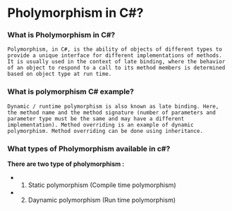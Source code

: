 # Pholymorphism in C#?

### What is Pholymorphism in C#?

`Polymorphism, in C#, is the ability of objects of different types to provide a unique interface for different implementations of methods. It is usually used in the context of late binding, where the behavior of an object to respond to a call to its method members is determined based on object type at run time.`

### What is polymorphism C# example?
`Dynamic / runtime polymorphism is also known as late binding. Here, the method name and the method signature (number of parameters and parameter type must be the same and may have a different implementation). Method overriding is an example of dynamic polymorphism. Method overriding can be done using inheritance.`

### What types of Pholymorphism available in c#?

**There are two type of pholymorphism :**
- 1. Static polymorphism (Compile time polymorphism)
- 2. Daynamic polymorphism (Run time polymorphism)

